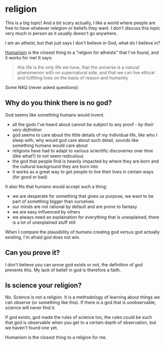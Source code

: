 # religion

This is a big topic! And a bit scary actually, I like a world where people are free to have whatever relegion or beliefs they want. I don't discuss this topic very much in person as it usually doesn't go anywhere.

I am an atheist, but that just says I don't believe in God, what do I believe in?

[Humanism](https://humanism.org.uk/) is the closest thing to a "relgion for atheists" that I've found, and it works for me! It says:

> this life is the only life we have, that the universe is a natural phenomenon with no supernatural side, and that we can live ethical and fulfilling lives on the basis of reason and humanity

Some NAQ (never asked questions):

## Why do you think there is no god?

God seems like something humans would invent.

* all the gods I've heard about cannot be subject to any proof - *by their very definition*
* god seems to care about the little details of my individual life, like who I sleep with, why would god care about such detail, sounds like something humans would care about
* religions have had to adapt to various scientific discoveries over time (like what?) to not seem rediculous
* the god that people find is heavily impacted by where they are born and the cultural background they are born into
* it works as a great way to get people to live their lives in certain ways (for good or bad)

It also fits that humans would accept such a thing:

* we are desperate for something that gives us purpose, we want to be part of something bigger than ourselves
* our minds are not rational by default and are prone to fantasy
* we are easy influenced by others
* we always need an explaination for everything that is unexplained, there is a lot of unexplained stuff still

When I compare the plausibility of humans creating god versus god actually existing, I'm afraid god does not win.

## Can you prove it?

I don't believe you can prove god exists or not, the definition of god prevents this. My lack of belief in god is therefore a faith.

## Is science your religion?

No. Science is not a religion. It is a methodology of learning about things we can observe (or something like this). If there is a god that is unobservable, science will never find it.

If god exists, god made the rules of science too, the rules could be such that god is observable when you get to a certain depth of observation, but we haven't found one yet.

Humanism is the closest thing to a religion for me.
